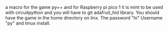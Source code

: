 a macro for the game py++ and for Raspberry pi pico 1 it is mint to be used with circuitpython and you will have to git adafruit_hid library. You should have the game in the home directory on linx. The password "hi" Username "py" and tmux install.
